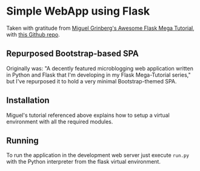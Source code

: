 # Simple WebApp using Flask

Taken with gratitude from [Miguel Grinberg's Awesome Flask Mega Tutorial](http://blog.miguelgrinberg.com/post/the-flask-mega-tutorial-part-i-hello-world), with [this Github repo](https://github.com/miguelgrinberg/microblog).

## Repurposed Bootstrap-based SPA

Originally was: "A decently featured microblogging web application written in Python and Flask that I'm developing in my Flask Mega-Tutorial series," but I've repurposed it to hold a very minimal Bootstrap-themed SPA.

## Installation

Miguel's tutorial referenced above explains how to setup a virtual environment with all the required modules.

## Running
To run the application in the development web server just execute `run.py` with the Python interpreter from the flask virtual environment.

